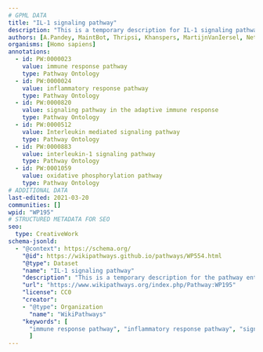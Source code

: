 ```yaml
---
# GPML DATA
title: "IL-1 signaling pathway"
description: "This is a temporary description for IL-1 signaling pathway"
authors: [A.Pandey, MaintBot, Thripsi, Khanspers, MartijnVanIersel, NetPath, Christine Chichester, Joppe014, Zari, Mkutmon, L Dupuis, Egonw]
organisms: [Homo sapiens]
annotations:
  - id: PW:0000023
    value: immune response pathway
    type: Pathway Ontology
  - id: PW:0000024
    value: inflammatory response pathway
    type: Pathway Ontology
  - id: PW:0000820
    value: signaling pathway in the adaptive immune response
    type: Pathway Ontology
  - id: PW:0000512
    value: Interleukin mediated signaling pathway
    type: Pathway Ontology
  - id: PW:0000883
    value: interleukin-1 signaling pathway
    type: Pathway Ontology
  - id: PW:0001059
    value: oxidative phosphorylation pathway
    type: Pathway Ontology
# ADDITIONAL DATA
last-edited: 2021-03-20
communities: []
wpid: "WP195"
# STRUCTURED METADATA FOR SEO
seo:
  type: CreativeWork
schema-jsonld:
  - "@context": https://schema.org/
    "@id": https://wikipathways.github.io/pathways/WP554.html
    "@type": Dataset
    "name": "IL-1 signaling pathway"
    "description": "This is a temporary description for the pathway entitled: IL-1 signaling pathway"
    "url": "https://www.wikipathways.org/index.php/Pathway:WP195"
    "license": CC0
    "creator":
    - "@type": Organization
      "name": "WikiPathways"
    "keywords": [
      "immune response pathway", "inflammatory response pathway", "signaling pathway in the adaptive immune response", "Interleukin mediated signaling pathway", "interleukin-1 signaling pathway", "oxidative phosphorylation pathway",
      ]
---
```

